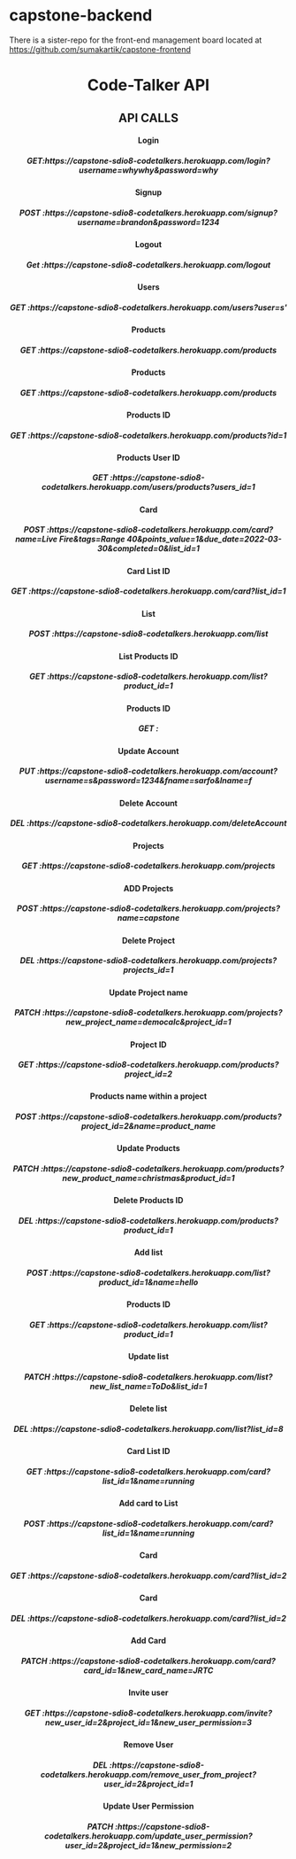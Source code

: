 # capstone-backend  
There is a sister-repo for the front-end management board located at https://github.com/sumakartik/capstone-frontend
<center>
<h1>Code-Talker API</h1>
<div>
<h2>API CALLS</h2>
<h4>Login</h4>
<h5>GET:<span>https://capstone-sdio8-codetalkers.herokuapp.com/login?username=whywhy&password=why</span></h5>
<h4>Signup</h4>
<h5>POST :<span>https://capstone-sdio8-codetalkers.herokuapp.com/signup?username=brandon&password=1234</span></h5>
<h4>Logout</h4>
<h5>Get :<span>https://capstone-sdio8-codetalkers.herokuapp.com/logout</span></h5>
<h4>Users</h4>
<h5>GET :<span>https://capstone-sdio8-codetalkers.herokuapp.com/users?user=s'</span></h5>
<h4>Products</h4>
<h5>GET :<span>https://capstone-sdio8-codetalkers.herokuapp.com/products</span></h5>
<h4>Products</h4>
<h5>GET :<span>https://capstone-sdio8-codetalkers.herokuapp.com/products</span></h5>
<h4>Products ID</h4>
<h5>GET :<span>https://capstone-sdio8-codetalkers.herokuapp.com/products?id=1</span></h5>
<h4>Products User ID</h4>
<h5>GET :<span>https://capstone-sdio8-codetalkers.herokuapp.com/users/products?users_id=1</span></h5>
<h4>Card</h4>
<h5>POST :<span>https://capstone-sdio8-codetalkers.herokuapp.com/card?name=Live Fire&tags=Range 40&points_value=1&due_date=2022-03-30&completed=0&list_id=1</span></h5>
<h4>Card List ID</h4>
<h5>GET :<span>https://capstone-sdio8-codetalkers.herokuapp.com/card?list_id=1</span></h5>
<h4>List</h4>
<h5>POST :<span>https://capstone-sdio8-codetalkers.herokuapp.com/list</span></h5>
<h4> List Products ID</h4>
<h5>GET :<span>https://capstone-sdio8-codetalkers.herokuapp.com/list?product_id=1</span></h5>
<h4>Products ID</h4>
<h5>GET :<span></span></h5>
<h4>Update Account</h4>
<h5>PUT :<span></span>https://capstone-sdio8-codetalkers.herokuapp.com/account?username=s&password=1234&fname=sarfo&lname=f</h5>
<h4>Delete Account</h4>
<h5>DEL :<span>https://capstone-sdio8-codetalkers.herokuapp.com/deleteAccount</span></h5>
<h4>Projects</h4>
<h5>GET :<span>https://capstone-sdio8-codetalkers.herokuapp.com/projects</span></h5>
<h4>ADD Projects</h4>
<h5>POST :<span>https://capstone-sdio8-codetalkers.herokuapp.com/projects?name=capstone</span></h5>
<h4>Delete Project</h4>
<h5>DEL :<span>https://capstone-sdio8-codetalkers.herokuapp.com/projects?projects_id=1</span></h5>
<h4>Update Project name</h4>
<h5>PATCH :<span>https://capstone-sdio8-codetalkers.herokuapp.com/projects?new_project_name=democalc&project_id=1</span></h5>
<h4>Project ID</h4>
<h5>GET :<span>https://capstone-sdio8-codetalkers.herokuapp.com/products?project_id=2</span></h5>
<h4>Products name within a project</h4>
<h5>POST :<span>https://capstone-sdio8-codetalkers.herokuapp.com/products?project_id=2&name=product_name</span></h5>
<h4>Update Products</h4>
<h5>PATCH :<span>https://capstone-sdio8-codetalkers.herokuapp.com/products?new_product_name=christmas&product_id=1</span></h5>
<h4>Delete Products ID</h4>
<h5>DEL :<span>https://capstone-sdio8-codetalkers.herokuapp.com/products?product_id=1</span></h5>
<h4>Add list</h4>
<h5>POST :<span>https://capstone-sdio8-codetalkers.herokuapp.com/list?product_id=1&name=hello</span></h5>
<h4>Products ID</h4>
<h5>GET :<span>https://capstone-sdio8-codetalkers.herokuapp.com/list?product_id=1</span></h5>
<h4>Update list</h4>
<h5>PATCH :<span>https://capstone-sdio8-codetalkers.herokuapp.com/list?new_list_name=ToDo&list_id=1</span></h5>
<h4>Delete list</h4>
<h5>DEL :<span>https://capstone-sdio8-codetalkers.herokuapp.com/list?list_id=8</span></h5>
<h4>Card List ID</h4>
<h5>GET :<span>https://capstone-sdio8-codetalkers.herokuapp.com/card?list_id=1&name=running</span></h5>
<h4>Add card to List</h4>
<h5>POST :<span>https://capstone-sdio8-codetalkers.herokuapp.com/card?list_id=1&name=running</span></h5>
<h4>Card</h4>
<h5>GET :<span>https://capstone-sdio8-codetalkers.herokuapp.com/card?list_id=2</span></h5>
<h4>Card</h4>
<h5>DEL :<span>https://capstone-sdio8-codetalkers.herokuapp.com/card?list_id=2</span></h5>
<h4>Add Card</h4>
<h5>PATCH :<span>https://capstone-sdio8-codetalkers.herokuapp.com/card?card_id=1&new_card_name=JRTC</span></h5>
<h4>Invite user</h4>
<h5>GET :<span>https://capstone-sdio8-codetalkers.herokuapp.com/invite?new_user_id=2&project_id=1&new_user_permission=3</span></h5>
<h4>Remove User</h4>
<h5>DEL :<span>https://capstone-sdio8-codetalkers.herokuapp.com/remove_user_from_project?user_id=2&project_id=1</span></h5>
<h4>Update User Permission</h4>
<h5>PATCH :<span>https://capstone-sdio8-codetalkers.herokuapp.com/update_user_permission?user_id=2&project_id=1&new_permission=2</span></h5>
</div>
</center>
